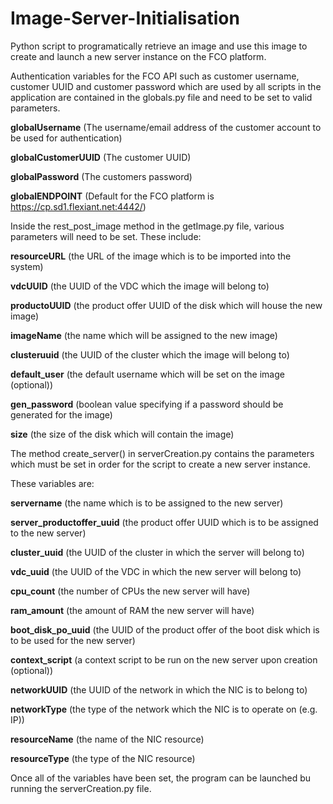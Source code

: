 # Image-Server-Initialisation
Python script to programatically retrieve an image and use this image to create and launch a new server instance on the FCO platform.

Authentication variables for the FCO API such as customer username, customer UUID and customer password which are used by all scripts in the application are contained in the globals.py file and need to be set to valid parameters.

**globalUsername** (The username/email address of the customer account to be used for authentication)

**globalCustomerUUID** (The customer UUID)

**globalPassword** (The customers password)

**globalENDPOINT** (Default for the FCO platform is https://cp.sd1.flexiant.net:4442/)

Inside the rest_post_image method in the getImage.py file, various parameters will need to be set.  These include:

**resourceURL** (the URL of the image which is to be imported into the system)

**vdcUUID** (the UUID of the VDC which the image will belong to)

**productoUUID** (the product offer UUID of the disk which will house the new image)

**imageName** (the name which will be assigned to the new image)

**clusteruuid** (the UUID of the cluster which the image will belong to)

**default_user** (the default username which will be set on the image (optional))

**gen_password** (boolean value specifying if a password should be generated for the image)

**size** (the size of the disk which will contain the image)

The method create_server() in serverCreation.py contains the parameters which must be set in order for the script to create a new server instance.

These variables are:

**servername** (the name which is to be assigned to the new server)

**server_productoffer_uuid** (the product offer UUID which is to be assigned to the new server)

**cluster_uuid** (the UUID of the cluster in which the server will belong to)

**vdc_uuid** (the UUID of the VDC in which the new server will belong to)

**cpu_count** (the number of CPUs the new server will have)

**ram_amount** (the amount of RAM the new server will have)

**boot_disk_po_uuid** (the UUID of the product offer of the boot disk which is to be used for the new server)

**context_script** (a context script to be run on the new server upon creation (optional))

**networkUUID** (the UUID of the network in which the NIC is to belong to)

**networkType** (the type of the network which the NIC is to operate on (e.g. IP))

**resourceName** (the name of the NIC resource)

**resourceType** (the type of the NIC resource)

Once all of the variables have been set, the program can be launched bu running the serverCreation.py file.
